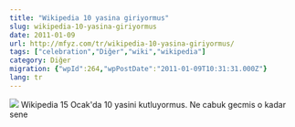 ```yaml
---
title: "Wikipedia 10 yasina giriyormus"
slug: wikipedia-10-yasina-giriyormus
date: 2011-01-09
url: http://mfyz.com/tr/wikipedia-10-yasina-giriyormus/
tags: ["celebration","Diğer","wiki","wikipedia"]
category: Diğer
migration: {"wpId":264,"wpPostDate":"2011-01-09T10:31:31.000Z"}
lang: tr
---
```


![](/images/archive/tr/2011/01/120px-10-love_cmyk_uruguay_1.png) Wikipedia 15 Ocak'da 10 yasini kutluyormus. Ne cabuk gecmis o kadar sene